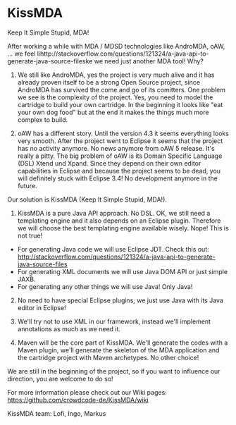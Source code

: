 KissMDA
=======

Keep It Simple Stupid, MDA!

After working a while with MDA / MDSD technologies like AndroMDA, oAW, ... we feel lihttp://stackoverflow.com/questions/121324/a-java-api-to-generate-java-source-fileske we need just another MDA tool!
Why?

1. We still like AndroMDA, yes the project is very much alive and it has already proven itself to be a strong Open Source 
project, since AndroMDA has survived the come and go of its comitters. One problem we see is the complexity of the 
project. Yes, you need to model the cartridge to build your own cartridge. In the beginning it looks like "eat
your own dog food" but at the end it makes the things much more complex to build. 

2. oAW has a different story. Until the version 4.3 it seems everything looks very smooth. After the project went 
to Eclipse it seems that the project has no activity anymore. No news anymore from oAW 5 release. 
It's really a pitty. The big problem of oAW is its Domain Specific Language (DSL) Xtend und Xpand. Since
they depend on their own editor capabilities in Eclipse and because the project seems to be dead, you will 
definitely stuck with Eclipse 3.4! No development anymore in the future.

Our solution is KissMDA (Keep It Simple Stupid, MDA!).

1. KissMDA is a pure Java API approach. No DSL. OK, we still need a templating engine and it also depends on an Eclipse
plugin. Therefore we will choose the best templating engine available wisely. Nope! This is not true!
 * For generating Java code we will use Eclipse JDT. Check this out: http://stackoverflow.com/questions/121324/a-java-api-to-generate-java-source-files
 * For generating XML documents we will use Java DOM API or just simple JAXB.
 * For generating any other things we will use Java! Only Java!

2. No need to have special Eclipse plugins, we just use Java with its Java editor in Eclipse!

3. We'll try not to use XML in our framework, instead we'll implement annotations as much as we need it.

4. Maven will be the core part of KissMDA. We'll generate the codes with a Maven plugin, we'll generate the skeleton of 
the MDA application and the cartridge project with Maven archetypes. No other choice!

We are still in the beginning of the project, so if you want to influence our direction, you are welcome to do so!

For more information please check out our Wiki pages: https://github.com/crowdcode-de/KissMDA/wiki

KissMDA team: Lofi, Ingo, Markus